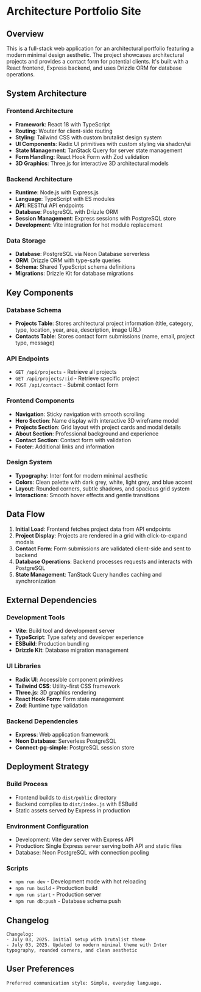 # Architecture Portfolio Site

## Overview

This is a full-stack web application for an architectural portfolio featuring a modern minimal design aesthetic. The project showcases architectural projects and provides a contact form for potential clients. It's built with a React frontend, Express backend, and uses Drizzle ORM for database operations.

## System Architecture

### Frontend Architecture
- **Framework**: React 18 with TypeScript
- **Routing**: Wouter for client-side routing
- **Styling**: Tailwind CSS with custom brutalist design system
- **UI Components**: Radix UI primitives with custom styling via shadcn/ui
- **State Management**: TanStack Query for server state management
- **Form Handling**: React Hook Form with Zod validation
- **3D Graphics**: Three.js for interactive 3D architectural models

### Backend Architecture
- **Runtime**: Node.js with Express.js
- **Language**: TypeScript with ES modules
- **API**: RESTful API endpoints
- **Database**: PostgreSQL with Drizzle ORM
- **Session Management**: Express sessions with PostgreSQL store
- **Development**: Vite integration for hot module replacement

### Data Storage
- **Database**: PostgreSQL via Neon Database serverless
- **ORM**: Drizzle ORM with type-safe queries
- **Schema**: Shared TypeScript schema definitions
- **Migrations**: Drizzle Kit for database migrations

## Key Components

### Database Schema
- **Projects Table**: Stores architectural project information (title, category, type, location, year, area, description, image URL)
- **Contacts Table**: Stores contact form submissions (name, email, project type, message)

### API Endpoints
- `GET /api/projects` - Retrieve all projects
- `GET /api/projects/:id` - Retrieve specific project
- `POST /api/contact` - Submit contact form

### Frontend Components
- **Navigation**: Sticky navigation with smooth scrolling
- **Hero Section**: Name display with interactive 3D wireframe model
- **Projects Section**: Grid layout with project cards and modal details
- **About Section**: Professional background and experience
- **Contact Section**: Contact form with validation
- **Footer**: Additional links and information

### Design System
- **Typography**: Inter font for modern minimal aesthetic
- **Colors**: Clean palette with dark grey, white, light grey, and blue accent
- **Layout**: Rounded corners, subtle shadows, and spacious grid system
- **Interactions**: Smooth hover effects and gentle transitions

## Data Flow

1. **Initial Load**: Frontend fetches project data from API endpoints
2. **Project Display**: Projects are rendered in a grid with click-to-expand modals
3. **Contact Form**: Form submissions are validated client-side and sent to backend
4. **Database Operations**: Backend processes requests and interacts with PostgreSQL
5. **State Management**: TanStack Query handles caching and synchronization

## External Dependencies

### Development Tools
- **Vite**: Build tool and development server
- **TypeScript**: Type safety and developer experience
- **ESBuild**: Production bundling
- **Drizzle Kit**: Database migration management

### UI Libraries
- **Radix UI**: Accessible component primitives
- **Tailwind CSS**: Utility-first CSS framework
- **Three.js**: 3D graphics rendering
- **React Hook Form**: Form state management
- **Zod**: Runtime type validation

### Backend Dependencies
- **Express**: Web application framework
- **Neon Database**: Serverless PostgreSQL
- **Connect-pg-simple**: PostgreSQL session store

## Deployment Strategy

### Build Process
- Frontend builds to `dist/public` directory
- Backend compiles to `dist/index.js` with ESBuild
- Static assets served by Express in production

### Environment Configuration
- Development: Vite dev server with Express API
- Production: Single Express server serving both API and static files
- Database: Neon PostgreSQL with connection pooling

### Scripts
- `npm run dev` - Development mode with hot reloading
- `npm run build` - Production build
- `npm run start` - Production server
- `npm run db:push` - Database schema push

## Changelog

```
Changelog:
- July 03, 2025. Initial setup with brutalist theme
- July 03, 2025. Updated to modern minimal theme with Inter typography, rounded corners, and clean aesthetic
```

## User Preferences

```
Preferred communication style: Simple, everyday language.
```